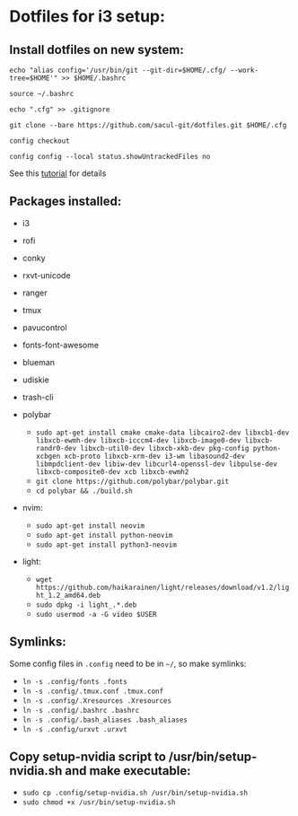 # Dotfiles for i3 setup:

## Install dotfiles on new system:

`echo "alias config='/usr/bin/git --git-dir=$HOME/.cfg/ --work-tree=$HOME'" >> $HOME/.bashrc`

`source ~/.bashrc`

`echo ".cfg" >> .gitignore`

`git clone --bare https://github.com/sacul-git/dotfiles.git $HOME/.cfg`

`config checkout`

`config config --local status.showUntrackedFiles no`

See this [tutorial](https://www.atlassian.com/git/tutorials/dotfiles) for details

## Packages installed:

- i3

- rofi

- conky

- rxvt-unicode

- ranger

- tmux

- pavucontrol

- fonts-font-awesome

- blueman

- udiskie

- trash-cli

- polybar
    - `sudo apt-get install cmake cmake-data libcairo2-dev libxcb1-dev libxcb-ewmh-dev libxcb-icccm4-dev libxcb-image0-dev libxcb-randr0-dev libxcb-util0-dev libxcb-xkb-dev pkg-config python-xcbgen xcb-proto libxcb-xrm-dev i3-wm libasound2-dev libmpdclient-dev libiw-dev libcurl4-openssl-dev libpulse-dev libxcb-composite0-dev xcb libxcb-ewmh2`
    - `git clone https://github.com/polybar/polybar.git`
    - `cd polybar && ./build.sh`

- nvim:
  - `sudo apt-get install neovim`
  - `sudo apt-get install python-neovim`
  - `sudo apt-get install python3-neovim`

- light:
  - `wget https://github.com/haikarainen/light/releases/download/v1.2/light_1.2_amd64.deb`
  - `sudo dpkg -i light_.*.deb`
  - `sudo usermod -a -G video $USER`

## Symlinks:

Some config files in `.config` need to be in `~/`, so make symlinks:

- `ln -s .config/fonts .fonts`
- `ln -s .config/.tmux.conf .tmux.conf`
- `ln -s .config/.Xresources .Xresources`
- `ln -s .config/.bashrc .bashrc`
- `ln -s .config/.bash_aliases .bash_aliases`
- `ln -s .config/urxvt .urxvt`

## Copy setup-nvidia script to /usr/bin/setup-nvidia.sh and make executable:

- `sudo cp .config/setup-nvidia.sh /usr/bin/setup-nvidia.sh`
- `sudo chmod +x /usr/bin/setup-nvidia.sh`
